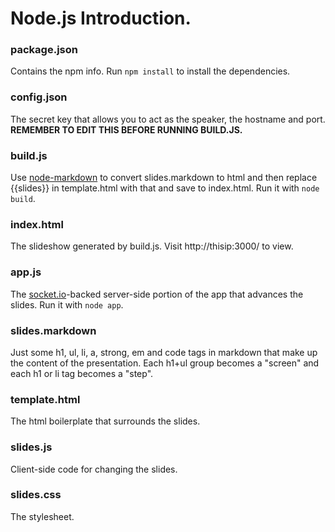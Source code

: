 Node.js Introduction.
===


### package.json

Contains the npm info. Run `npm install` to install the dependencies.

### config.json

The secret key that allows you to act as the speaker, the hostname and port.
**REMEMBER TO EDIT THIS BEFORE RUNNING BUILD.JS.**

### build.js

Use [node-markdown](https://github.com/andris9/node-markdown) to convert slides.markdown to html and then replace {{slides}} in template.html with that and save to index.html. Run it with `node build`.

### index.html

The slideshow generated by build.js. Visit http://thisip:3000/ to view.

### app.js

The [socket.io](http://socket.io/)-backed server-side portion of the app that advances the slides. Run it with `node app`.

### slides.markdown

Just some h1, ul, li, a, strong, em and code tags in markdown that make up the content of the presentation. Each h1+ul group becomes a "screen" and each h1 or li tag becomes a "step".

### template.html

The html boilerplate that surrounds the slides.

### slides.js

Client-side code for changing the slides.

### slides.css

The stylesheet.

